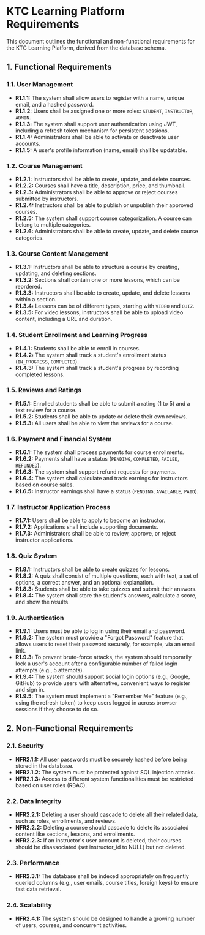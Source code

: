 # KTC Learning Platform Requirements

This document outlines the functional and non-functional requirements for the KTC Learning Platform, derived from the database schema.

## 1. Functional Requirements

### 1.1. User Management

- **R1.1.1:** The system shall allow users to register with a name, unique email, and a hashed password.
- **R1.1.2:** Users shall be assigned one or more roles: `STUDENT`, `INSTRUCTOR`, `ADMIN`.
- **R1.1.3:** The system shall support user authentication using JWT, including a refresh token mechanism for persistent sessions.
- **R1.1.4:** Administrators shall be able to activate or deactivate user accounts.
- **R1.1.5:** A user's profile information (name, email) shall be updatable.

### 1.2. Course Management

- **R1.2.1:** Instructors shall be able to create, update, and delete courses.
- **R1.2.2:** Courses shall have a title, description, price, and thumbnail.
- **R1.2.3:** Administrators shall be able to approve or reject courses submitted by instructors.
- **R1.2.4:** Instructors shall be able to publish or unpublish their approved courses.
- **R1.2.5:** The system shall support course categorization. A course can belong to multiple categories.
- **R1.2.6:** Administrators shall be able to create, update, and delete course categories.

### 1.3. Course Content Management

- **R1.3.1:** Instructors shall be able to structure a course by creating, updating, and deleting sections.
- **R1.3.2:** Sections shall contain one or more lessons, which can be reordered.
- **R1.3.3:** Instructors shall be able to create, update, and delete lessons within a section.
- **R1.3.4:** Lessons can be of different types, starting with `VIDEO` and `QUIZ`.
- **R1.3.5:** For video lessons, instructors shall be able to upload video content, including a URL and duration.

### 1.4. Student Enrollment and Learning Progress

- **R1.4.1:** Students shall be able to enroll in courses.
- **R1.4.2:** The system shall track a student's enrollment status (`IN_PROGRESS`, `COMPLETED`).
- **R1.4.3:** The system shall track a student's progress by recording completed lessons.

### 1.5. Reviews and Ratings

- **R1.5.1:** Enrolled students shall be able to submit a rating (1 to 5) and a text review for a course.
- **R1.5.2:** Students shall be able to update or delete their own reviews.
- **R1.5.3:** All users shall be able to view the reviews for a course.

### 1.6. Payment and Financial System

- **R1.6.1:** The system shall process payments for course enrollments.
- **R1.6.2:** Payments shall have a status (`PENDING`, `COMPLETED`, `FAILED`, `REFUNDED`).
- **R1.6.3:** The system shall support refund requests for payments.
- **R1.6.4:** The system shall calculate and track earnings for instructors based on course sales.
- **R1.6.5:** Instructor earnings shall have a status (`PENDING`, `AVAILABLE`, `PAID`).

### 1.7. Instructor Application Process

- **R1.7.1:** Users shall be able to apply to become an instructor.
- **R1.7.2:** Applications shall include supporting documents.
- **R1.7.3:** Administrators shall be able to review, approve, or reject instructor applications.

### 1.8. Quiz System

- **R1.8.1:** Instructors shall be able to create quizzes for lessons.
- **R1.8.2:** A quiz shall consist of multiple questions, each with text, a set of options, a correct answer, and an optional explanation.
- **R1.8.3:** Students shall be able to take quizzes and submit their answers.
- **R1.8.4:** The system shall store the student's answers, calculate a score, and show the results.

### 1.9. Authentication

- **R1.9.1:** Users must be able to log in using their email and password.
- **R1.9.2:** The system must provide a "Forgot Password" feature that allows users to reset their password securely, for example, via an email link.
- **R1.9.3:** To prevent brute-force attacks, the system should temporarily lock a user's account after a configurable number of failed login attempts (e.g., 5 attempts).
- **R1.9.4:** The system should support social login options (e.g., Google, GitHub) to provide users with alternative, convenient ways to register and sign in.
- **R1.9.5:** The system must implement a "Remember Me" feature (e.g., using the refresh token) to keep users logged in across browser sessions if they choose to do so.

## 2. Non-Functional Requirements

### 2.1. Security

- **NFR2.1.1:** All user passwords must be securely hashed before being stored in the database.
- **NFR2.1.2:** The system must be protected against SQL injection attacks.
- **NFR2.1.3:** Access to different system functionalities must be restricted based on user roles (RBAC).

### 2.2. Data Integrity

- **NFR2.2.1:** Deleting a user should cascade to delete all their related data, such as roles, enrollments, and reviews.
- **NFR2.2.2:** Deleting a course should cascade to delete its associated content like sections, lessons, and enrollments.
- **NFR2.2.3:** If an instructor's user account is deleted, their courses should be disassociated (set instructor_id to NULL) but not deleted.

### 2.3. Performance

- **NFR2.3.1:** The database shall be indexed appropriately on frequently queried columns (e.g., user emails, course titles, foreign keys) to ensure fast data retrieval.

### 2.4. Scalability

- **NFR2.4.1:** The system should be designed to handle a growing number of users, courses, and concurrent activities.
